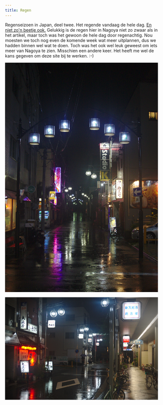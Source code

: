 ```yaml
---
title: Regen
---
```



Regenseizoen in Japan, deel twee. Het regende vandaag de hele dag. [En niet zo'n
beetje ook.](https://nos.nl/artikel/2240273-historisch-zware-regen-in-japan-doden-en-1-6-miljoen-mensen-geevacueerd.html)
Gelukkig is de regen hier in Nagoya niet zo zwaar als in het artikel, maar toch
was het gewoon de hele dag door regenachtig. Nou moesten we toch nog even de
komende week wat meer uitplannen, dus we hadden binnen wel wat te doen. Toch was
het ook wel leuk geweest om iets meer van Nagoya te zien. Misschien een andere
keer. Het heeft me wel de kans gegeven om deze site bij te werken. :-)

![Regenachtig Nagoya](/images/day-20180707/20180707_0007.jpg)

![Regenachtig Nagoya #2](/images/day-20180707/20180707_0011.jpg)
